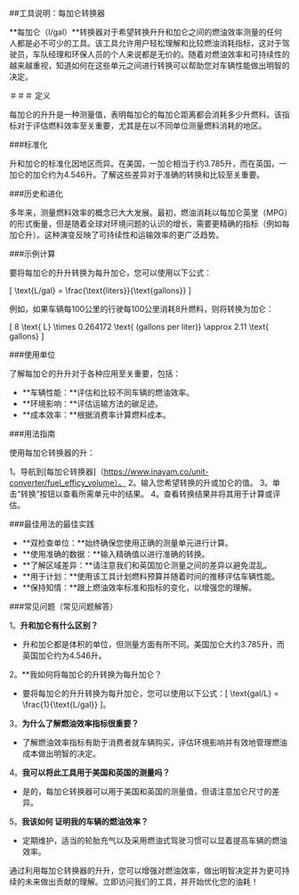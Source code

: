 ##工具说明：每加仑转换器

**每加仑（l/gal）**转换器对于希望转换升升和加仑之间的燃油效率测量的任何人都是必不可少的工具。该工具允许用户轻松理解和比较燃油消耗指标，这对于驾驶员，车队经理和环保人员的个人来说都是无价的。随着对燃油效率和可持续性的越来越重视，知道如何在这些单元之间进行转换可以帮助您对车辆性能做出明智的决定。

＃＃＃ 定义

每加仑的升升是一种测量值，表明每加仑的每加仑距离都会消耗多少升燃料。该指标对于评估燃料效率至关重要，尤其是在以不同单位测量燃料消耗的地区。

###标准化

升和加仑的标准化因地区而异。在美国，一加仑相当于约3.785升，而在英国，一加仑的加仑约为4.546升。了解这些差异对于准确的转换和比较至关重要。

###历史和进化

多年来，测量燃料效率的概念已大大发展。最初，燃油消耗以每加仑英里（MPG）的形式衡量，但是随着全球对环境问题的认识的增长，需要更精确的指标（例如每加仑升）。这种演变反映了可持续性和运输效率的更广泛趋势。

###示例计算

要将每加仑的升升转换为每升加仑，您可以使用以下公式：

\[ \text{L/gal} = \frac{\text{liters}}{\text{gallons}} \]

例如，如果车辆每100公里的行驶每100公里消耗8升燃料，则将转换为加仑：

\[ 8 \text{ L} \times 0.264172 \text{ (gallons per liter)} \approx 2.11 \text{ gallons} \]

###使用单位

了解每加仑的升升对于各种应用至关重要，包括：

-  **车辆性能：**评估和比较不同车辆的燃油效率。
-  **环境影响：**评估运输方法的碳足迹。
-  **成本效率：**根据消费率计算燃料成本。

###用法指南

使用每加仑转换器的升：

1。导航到[每加仑转换器]（https://www.inayam.co/unit-converter/fuel_efficy_volume）。
2。输入您希望转换的升或加仑的值。
3。单击“转换”按钮以查看所需单元中的结果。
4。查看转换结果并将其用于计算或评估。

###最佳用法的最佳实践

-  **双检查单位：**始终确保您使用正确的测量单元进行计算。
-  **使用准确的数据：**输入精确值以进行准确的转换。
-  **了解区域差异：**请注意我们和英国加仑测量之间的差异以避免混乱。
-  **用于计划：**使用该工具计划燃料预算并随着时间的推移评估车辆性能。
-  **保持知情：**跟上燃油效率标准和指标的变化，以增强您的理解。

###常见问题（常见问题解答）

1。**升和加仑有什么区别？**
- 升和加仑都是体积的单位，但测量方面有所不同。美国加仑大约3.785升，而英国加仑约为4.546升。

2。**我如何将每加仑的升转换为每升加仑？
- 要将每加仑的升升转换为每升加仑，您可以使用以下公式：\[ \text{gal/L} = \frac{1}{\text{L/gal}} \]。

3。**为什么了解燃油效率指标很重要？**
- 了解燃油效率指标有助于消费者就车辆购买，评估环境影响并有效地管理燃油成本做出明智的决定。

4。**我可以将此工具用于美国和英国的测量吗？**
- 是的，每加仑转换器可以用于美国和英国的测量值，但请注意加仑尺寸的差异。

5。**我该如何 证明我的车辆的燃油效率？**
- 定期维护，适当的轮胎充气以及采用燃油式驾驶习惯可以显着提高车辆的燃油效率。

通过利用每加仑转换器的升升，您可以增强对燃油效率，做出明智决定并为更可持续的未来做出贡献的理解。立即访问我们的工具，并开始优化您的油耗！